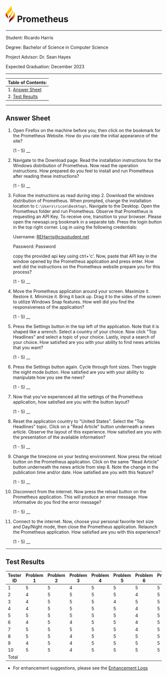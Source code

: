 
# <img src="../media/prometheus_logo.png" style="width:30px"> Prometheus

---
Student: Ricardo Harris

Degree: Bachelor of Science in Computer Science

Project Advisor: Dr. Sean Hayes

Expected Graduation: December 2023

---

<table>
	<thead>
		<tr>
			<th align="left">
				Table of Contents:
			</th>
		</tr>
	</thead>
	<tbody>
		<tr>
			<td>
				1. <a href="#answer">Answer Sheet</a>
			</td>
		</tr>
		<tr>
			<td>
				2. <a href="#result">Test Results</a>
			</td>
		</tr>
	</tbody>
</table>

---
## Answer Sheet <a id="answer"></a>
1. Open Firefox on the machine before you, then click on the bookmark for the Prometheus Website. How do you rate the initial appearance of the site?

	(1 - 5) __

2. Navigate to the Download page. Read the installation instructions for the Windows distribution of Prometheus. Now read the operation instructions. How prepared do you feel to install and run Prometheus after reading these instructions?

	(1 - 5) __

3. Follow the instructions as read during step 2. Download the windows distribution of Prometheus. When prompted, change the installation location to ```C:\Users\ricon\Desktop\```. Navigate to the Desktop. Open the Prometheus folder and run Prometheus. Observe that Prometheus is requesting an API Key. To receive one, transition to your browser. Please open the newsapi.org bookmark in a separate tab. Press the login button in the top right corner. Log in using the following credentials:

	Username: REHarris@csustudent.net

	Password: Password

	copy the provided api key using ctrl+'c'. Now, paste that API key in the window opened by the Prometheus application and press enter. How well did the instructions on the Prometheus website prepare you for this process?

	(1 - 5) __

4. Move the Prometheus application around your screen. Maximize it. Restore it. Minimize it. Bring it back up. Drag it to the sides of the screen to utilize Windows Snap features. How well did you find the responsiveness of the application?

	(1 - 5) __

5. Press the Settings button in the top left of the application. Note that it is shaped like a wrench. Select a country of your choice. Now click "Top Headlines" and select a topic of your choice. Lastly, input a search of your choice. How satisfied are you with your ability to find news articles that you want?

	(1 - 5) __

6. Press the Settings button again. Cycle through font sizes. Then toggle the night mode button. How satisfied are you with your ability to manipulate how you see the news?

	(1 - 5) __

7. Now that you've experienced all the settings of the Prometheus application, how satisfied are you with the button layout?

	(1 - 5) __

8. Reset the application country to "United States". Select the "Top Headlines" topic. Click on a "Read Article" button underneath a news article. Observe the layout of this experience. How satisfied are you with the presentation of the available information?

	(1 - 5) __

9. Change the timezone on your testing environment. Now press the reload button on the Prometheus application. Click on the same "Read Article" button underneath the news article from step 8. Note the change in the publication time and/or date. How satisfied are you with this feature?

	(1 - 5) __

10. Disconnect from the internet. Now press the reload button on the Prometheus application. This will produce an error message. How informative do you find the error message?

	(1 - 5) __

11. Connect to the internet. Now, choose your personal favorite text size and Day/Night mode, then close the Prometheus application. Relaunch the Prometheus application. How satisfied are you with this experience?

	(1 - 5) __

---
## Test Results <a id="result"></a>
| Tester ID | Problem 1 | Problem 2 | Problem 3 | Problem 4 | Problem 5 | Problem 6 | Problem 7 | Problem 8 | Problem 9 | Problem 10 | Problem 11 | Average |
|-----------|-----------|-----------|-----------|-----------|-----------|-----------|-----------|-----------|-----------|------------|------------|---------|
| 1 | 5 | 5 | 4 | 5 | 5 | 5 | 5 | 5 | 5 | 5 | 5 | 4.91 |
| 2 | 4 | 5 | 5 | 5 | 5 | 4 | 5 | 5 | 5 | 4 | 5 | 4.73 |
| 3 | 4 | 5 | 5 | 5 | 4 | 5 | 5 | 5 | 5 | 5 | 5 | 4.82 |
| 4 | 4 | 5 | 5 | 5 | 5 | 4 | 5 | 5 | 5 | 5 | 4 | 4.73 |
| 5 | 5 | 5 | 5 | 5 | 5 | 4 | 5 | 5 | 5 | 4 | 5 | 4.82 |
| 6 | 4 | 5 | 4 | 5 | 5 | 4 | 5 | 5 | 5 | 5 | 5 | 4.73 |
| 7 | 5 | 5 | 5 | 5 | 5 | 4 | 5 | 5 | 5 | 5 | 5 | 4.91 |
| 8 | 5 | 5 | 4 | 5 | 5 | 5 | 5 | 5 | 5 | 5 | 5 | 4.91 |
| 9 | 4 | 5 | 4 | 5 | 5 | 5 | 5 | 5 | 5 | 4 | 5 | 4.73 |
| 10 | 5 | 5 | 4 | 5 | 5 | 5 | 5 | 5 | 5 | 5 | 5 | 4.91 |
| Total |  |  |  |  |  |  |  |  |  |  |  | 4.82 |

* For enhancement suggestions, please see the <a href="https://github.com/RHarris87345/CSU-Senior-Project/blob/master/tests/Prometheus%20Enhancement%20Logs.md"> Enhancement Logs</a>
